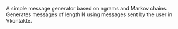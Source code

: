 A simple message generator based on ngrams and Markov chains. Generates messages of length N using messages sent by the user in Vkontakte.
